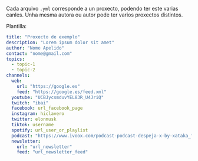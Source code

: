 Cada arquivo `.yml` corresponde a un proxecto, podendo ter este varias canles.
Unha mesma autora ou autor pode ter varios proxectos distintos.

Plantilla:

```yml
title: "Proxecto de exemplo"
description: "Lorem ipsum dolor sit amet"
author: "Nome Apelido"
contact: "nome@gmail.com"
topics:
  - topic-1
  - topic-2
channels:
  web:
    url: "https://google.es"
    feed: "https://google.es/feed.xml"
  youtube: "UCBJycsmduvYEL83R_U4JriQ"
  twitch: "ibai"
  facebook: url_facebook_page
  instagram: hiclavero
  twitter: elonmusk
  tiktok: username
  spotify: url_user_or_playlist
  podcast: "https://www.ivoox.com/podcast-podcast-despeja-x-by-xataka_fg_f1579492_filtro_1.xml"
  newsletter:
    url: "url_newsletter"
    feed: "url_newsletter_feed"
```
